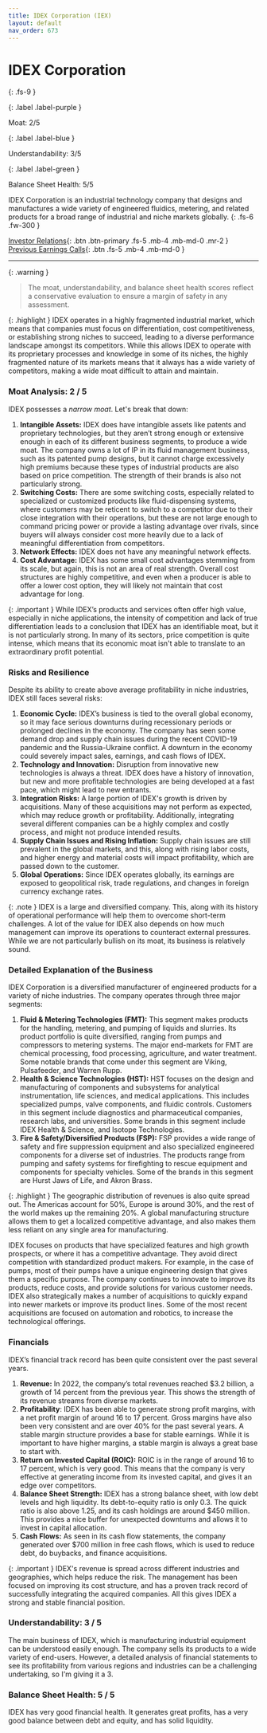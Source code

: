 ```yaml
---
title: IDEX Corporation (IEX)
layout: default
nav_order: 673
---
```


# IDEX Corporation
{: .fs-9 }

{: .label .label-purple }

Moat: 2/5

{: .label .label-blue }

Understandability: 3/5

{: .label .label-green }

Balance Sheet Health: 5/5

IDEX Corporation is an industrial technology company that designs and manufactures a wide variety of engineered fluidics, metering, and related products for a broad range of industrial and niche markets globally.
{: .fs-6 .fw-300 }

[Investor Relations](https://www.google.com/search?q=IEX+investor+relations){: .btn .btn-primary .fs-5 .mb-4 .mb-md-0 .mr-2 }
[Previous Earnings Calls](https://discountingcashflows.com/company/IEX/transcripts/){: .btn .fs-5 .mb-4 .mb-md-0 }

---

{: .warning }
>The moat, understandability, and balance sheet health scores reflect a conservative evaluation to ensure a margin of safety in any assessment.



{: .highlight }
IDEX operates in a highly fragmented industrial market, which means that companies must focus on differentiation, cost competitiveness, or establishing strong niches to succeed, leading to a diverse performance landscape amongst its competitors. While this allows IDEX to operate with its proprietary processes and knowledge in some of its niches, the highly fragmented nature of its markets means that it always has a wide variety of competitors, making a wide moat difficult to attain and maintain.

### Moat Analysis: 2 / 5

IDEX possesses a *narrow moat*. Let's break that down:
1. **Intangible Assets:** IDEX does have intangible assets like patents and proprietary technologies, but they aren’t strong enough or extensive enough in each of its different business segments, to produce a wide moat. The company owns a lot of IP in its fluid management business, such as its patented pump designs, but it cannot charge excessively high premiums because these types of industrial products are also based on price competition. The strength of their brands is also not particularly strong.
2. **Switching Costs:** There are some switching costs, especially related to specialized or customized products like fluid-dispensing systems, where customers may be reticent to switch to a competitor due to their close integration with their operations, but these are not large enough to command pricing power or provide a lasting advantage over rivals, since buyers will always consider cost more heavily due to a lack of meaningful differentiation from competitors.
3. **Network Effects:** IDEX does not have any meaningful network effects. 
4. **Cost Advantage:** IDEX has some small cost advantages stemming from its scale, but again, this is not an area of real strength. Overall cost structures are highly competitive, and even when a producer is able to offer a lower cost option, they will likely not maintain that cost advantage for long.

{: .important }
While IDEX’s products and services often offer high value, especially in niche applications, the intensity of competition and lack of true differentiation leads to a conclusion that IDEX has an identifiable moat, but it is not particularly strong. In many of its sectors, price competition is quite intense, which means that its economic moat isn't able to translate to an extraordinary profit potential.

### Risks and Resilience

Despite its ability to create above average profitability in niche industries, IDEX still faces several risks:
1. **Economic Cycle:** IDEX’s business is tied to the overall global economy, so it may face serious downturns during recessionary periods or prolonged declines in the economy. The company has seen some demand drop and supply chain issues during the recent COVID-19 pandemic and the Russia-Ukraine conflict. A downturn in the economy could severely impact sales, earnings, and cash flows of IDEX.
2.  **Technology and Innovation:** Disruption from innovative new technologies is always a threat. IDEX does have a history of innovation, but new and more profitable technologies are being developed at a fast pace, which might lead to new entrants. 
3. **Integration Risks:** A large portion of IDEX's growth is driven by acquisitions. Many of these acquisitions may not perform as expected, which may reduce growth or profitability. Additionally, integrating several different companies can be a highly complex and costly process, and might not produce intended results.
4.  **Supply Chain Issues and Rising Inflation:** Supply chain issues are still prevalent in the global markets, and this, along with rising labor costs, and higher energy and material costs will impact profitability, which are passed down to the customer.
5.  **Global Operations:** Since IDEX operates globally, its earnings are exposed to geopolitical risk, trade regulations, and changes in foreign currency exchange rates.

{: .note }
IDEX is a large and diversified company. This, along with its history of operational performance will help them to overcome short-term challenges. A lot of the value for IDEX also depends on how much management can improve its operations to counteract external pressures. While we are not particularly bullish on its moat, its business is relatively sound.

### Detailed Explanation of the Business

IDEX Corporation is a diversified manufacturer of engineered products for a variety of niche industries. The company operates through three major segments:
1.  **Fluid & Metering Technologies (FMT):** This segment makes products for the handling, metering, and pumping of liquids and slurries. Its product portfolio is quite diversified, ranging from pumps and compressors to metering systems. The major end-markets for FMT are chemical processing, food processing, agriculture, and water treatment. Some notable brands that come under this segment are Viking, Pulsafeeder, and Warren Rupp.
2. **Health & Science Technologies (HST):** HST focuses on the design and manufacturing of components and subsystems for analytical instrumentation, life sciences, and medical applications. This includes specialized pumps, valve components, and fluidic controls. Customers in this segment include diagnostics and pharmaceutical companies, research labs, and universities. Some brands in this segment include IDEX Health & Science, and Isotope Technologies.
3. **Fire & Safety/Diversified Products (FSP):** FSP provides a wide range of safety and fire suppression equipment and also specialized engineered components for a diverse set of industries. The products range from pumping and safety systems for firefighting to rescue equipment and components for specialty vehicles. Some of the brands in this segment are Hurst Jaws of Life, and Akron Brass.

{: .highlight }
The geographic distribution of revenues is also quite spread out. The Americas account for 50%, Europe is around 30%, and the rest of the world makes up the remaining 20%. A global manufacturing structure allows them to get a localized competitive advantage, and also makes them less reliant on any single area for manufacturing.

IDEX focuses on products that have specialized features and high growth prospects, or where it has a competitive advantage. They avoid direct competition with standardized product makers. For example, in the case of pumps, most of their pumps have a unique engineering design that gives them a specific purpose. The company continues to innovate to improve its products, reduce costs, and provide solutions for various customer needs. IDEX also strategically makes a number of acquisitions to quickly expand into newer markets or improve its product lines. Some of the most recent acquisitions are focused on automation and robotics, to increase the technological offerings.

### Financials

IDEX’s financial track record has been quite consistent over the past several years.
1.  **Revenue:** In 2022, the company’s total revenues reached $3.2 billion, a growth of 14 percent from the previous year. This shows the strength of its revenue streams from diverse markets.
2.  **Profitability**: IDEX has been able to generate strong profit margins, with a net profit margin of around 16 to 17 percent. Gross margins have also been very consistent and are over 40% for the past several years. A stable margin structure provides a base for stable earnings. While it is important to have higher margins, a stable margin is always a great base to start with.
3.  **Return on Invested Capital (ROIC):** ROIC is in the range of around 16 to 17 percent, which is very good. This means that the company is very effective at generating income from its invested capital, and gives it an edge over competitors.
4.  **Balance Sheet Strength:** IDEX has a strong balance sheet, with low debt levels and high liquidity. Its debt-to-equity ratio is only 0.3. The quick ratio is also above 1.25, and its cash holdings are around $450 million. This provides a nice buffer for unexpected downturns and allows it to invest in capital allocation.
5. **Cash Flows:** As seen in its cash flow statements, the company generated over $700 million in free cash flows, which is used to reduce debt, do buybacks, and finance acquisitions.

{: .important }
IDEX's revenue is spread across different industries and geographies, which helps reduce the risk. The management has been focused on improving its cost structure, and has a proven track record of successfully integrating the acquired companies. All this gives IDEX a strong and stable financial position.

### Understandability: 3 / 5

The main business of IDEX, which is manufacturing industrial equipment can be understood easily enough. The company sells its products to a wide variety of end-users. However, a detailed analysis of financial statements to see its profitability from various regions and industries can be a challenging undertaking, so I'm giving it a 3.
    
### Balance Sheet Health: 5 / 5

IDEX has very good financial health. It generates great profits, has a very good balance between debt and equity, and has solid liquidity.
